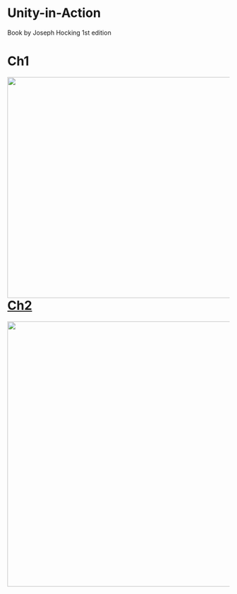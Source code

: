 # Unity-in-Action
Book by Joseph Hocking 1st edition

Ch1
===============
<a href="url"><img src="https://github.com/aTasja/Unity-in-Action/blob/master/Ch1/Scene.png" align="left" height="500" width="650">




Ch2
==============
<a href="url"><img src="https://github.com/aTasja/Unity-in-Action/blob/master/Ch2-Ch3/Scene.png" align="left" height="600" width="1000">
